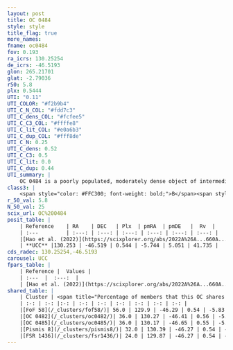 ```yaml
---
layout: post
title: OC 0484
style: style
title_flag: true
more_names: 
fname: oc0484
fov: 0.193
ra_icrs: 130.25254
de_icrs: -46.5193
glon: 265.21701
glat: -2.79036
r50: 5.8
plx: 0.5444
UTI: "0.11"
UTI_COLOR: "#f2b9b4"
UTI_C_N_COL: "#fdd7c3"
UTI_C_dens_COL: "#fcfee5"
UTI_C_C3_COL: "#ffffe8"
UTI_C_lit_COL: "#e0a6b3"
UTI_C_dup_COL: "#fff8de"
UTI_C_N: 0.25
UTI_C_dens: 0.52
UTI_C_C3: 0.5
UTI_C_lit: 0.0
UTI_C_dup: 0.44
UTI_summary: |
    OC 0484 is a poorly populated, moderately dense object of intermediate C3 quality. It was recently reported in the literature.<br><br><span style="color: #99180f; font-weight: bold;">Warning: </span>This is possibly a duplicated object, which shares a significant percentage of members with at least one previously reported entry, and a moderate percentage with at least one entry reported in the same catalogue.
class3: |
    <span style="color: #FFC300; font-weight: bold;">B</span><span style="color: #FFC300; font-weight: bold;">B</span>
r_50_val: 5.8
N_50_val: 25
scix_url: OC%200484
posit_table: |
    | Reference    | RA    | DEC   | Plx  | pmRA  | pmDE   |  Rv  |
    | :---         | :---: | :---: | :---: | :---: | :---: | :---: |
    |[Hao et al. (2022)](https://scixplorer.org/abs/2022A%26A...660A...4H) | 130.276 | -46.495 | 0.537 | -5.755 | 5.056 | -- |
    | **UCC** |130.253 | -46.519 | 0.544 | -5.744 | 5.051 | 41.735 | 
cds_radec: 130.25254,-46.5193
carousel: UCC
fpars_table: |
    | Reference |  Values |
    | :---  |  :---:  |
    | [Hao et al. (2022)](https://scixplorer.org/abs/2022A%26A...660A...4H) | `AG=2.54, age=8.2, Z=0.028` |
shared_table: |
    | Cluster | <span title="Percentage of members that this OC shares with the ones listed">%</span>   | RA   | DEC   | Plx   | pmRA  | pmDE  | Rv | UTI |
    | :-: | :-: |:-: | :-: | :-: | :-: | :-: | :-: | :-: |
    |[FoF 58](/_clusters/fof58/)| 56.0 | 129.9 | -46.29 | 0.54 | -5.83 | 5.09 | -1.51 |0.05 |
    |[OC 0482](/_clusters/oc0482/)| 36.0 | 130.27 | -46.41 | 0.56 | -5.79 | 5.1 | -- |0.1 |
    |[OC 0485](/_clusters/oc0485/)| 36.0 | 130.17 | -46.65 | 0.55 | -5.7 | 5.01 | -- |0.13 |
    |[Pismis 8](/_clusters/pismis8/)| 32.0 | 130.39 | -46.27 | 0.54 | -5.71 | 4.99 | -- |0.95 |
    |[FSR 1436](/_clusters/fsr1436/)| 24.0 | 129.87 | -46.27 | 0.54 | -5.85 | 5.11 | 27.31 |0.35 |
---
```

